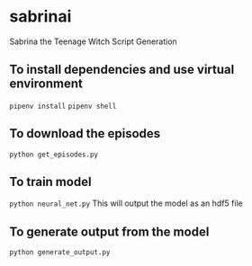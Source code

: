 # sabrinai
Sabrina the Teenage Witch Script Generation

## To install dependencies and use virtual environment

`pipenv install`
`pipenv shell`

## To download the episodes
  `python get_episodes.py`

## To train model

`python neural_net.py`
This will output the model as an hdf5 file

## To generate output from the model
`python generate_output.py`
